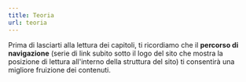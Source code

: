 ```yaml
---
title: Teoria
url: teoria
---
```

Prima di lasciarti alla lettura dei capitoli, ti ricordiamo che il **percorso di navigazione** (serie di link subito sotto il logo del sito che mostra la posizione di lettura all'interno della struttura del sito) ti consentirà una migliore fruizione dei contenuti.